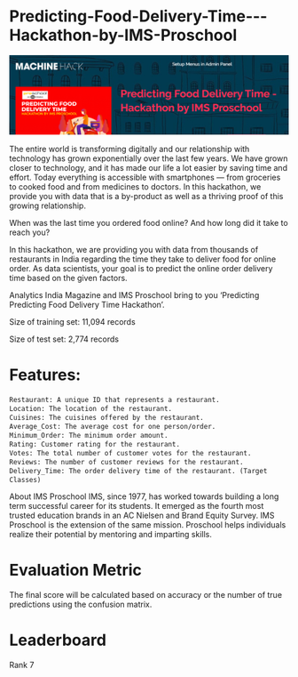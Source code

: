 # Predicting-Food-Delivery-Time---Hackathon-by-IMS-Proschool
![image](https://github.com/aasu14/Predicting-Food-Delivery-Time---Hackathon-by-IMS-Proschool/blob/master/mh.png)

The entire world is transforming digitally and our relationship with technology has grown exponentially over the last few years. We have grown closer to technology, and it has made our life a lot easier by saving time and effort. Today everything is accessible with smartphones — from groceries to cooked food and from medicines to doctors. In this hackathon, we provide you with data that is a by-product as well as a thriving proof of this growing relationship. 

When was the last time you ordered food online? And how long did it take to reach you?

In this hackathon, we are providing you with data from thousands of restaurants in India regarding the time they take to deliver food for online order. As data scientists, your goal is to predict the online order delivery time based on the given factors.

Analytics India Magazine and IMS Proschool bring to you ‘Predicting Predicting Food Delivery Time Hackathon’.

Size of training set: 11,094 records

Size of test set: 2,774 records

# Features:
    Restaurant: A unique ID that represents a restaurant.
    Location: The location of the restaurant.
    Cuisines: The cuisines offered by the restaurant.
    Average_Cost: The average cost for one person/order.
    Minimum_Order: The minimum order amount.
    Rating: Customer rating for the restaurant.
    Votes: The total number of customer votes for the restaurant.
    Reviews: The number of customer reviews for the restaurant.
    Delivery_Time: The order delivery time of the restaurant. (Target Classes) 
    
About IMS Proschool
IMS, since 1977, has worked towards building a long term successful career for its students. It emerged as the fourth most trusted education brands in an AC Nielsen and Brand Equity Survey. IMS Proschool is the extension of the same mission. Proschool helps individuals realize their potential by mentoring and imparting skills.

# Evaluation Metric
The final score will be calculated based on accuracy or the number of true predictions using the confusion matrix.

# Leaderboard
Rank 7
